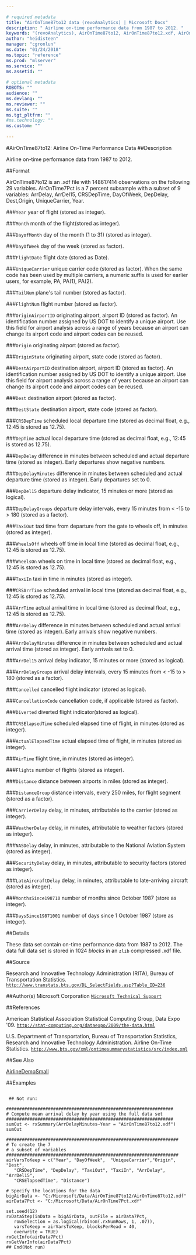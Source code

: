 ```yaml
--- 
 
# required metadata 
title: "AirOnTime87to12 data (revoAnalytics) | Microsoft Docs" 
description: " Airline on-time performance data from 1987 to 2012. " 
keywords: "(revoAnalytics), AirOnTime87to12, AirOnTime87to12.xdf, AirOnTime7Pct, AirOnTime7Pct.xdf, datasets" 
author: "heidisteen" 
manager: "cgronlun" 
ms.date: "01/24/2018" 
ms.topic: "reference" 
ms.prod: "mlserver" 
ms.service: "" 
ms.assetid: "" 
 
# optional metadata 
ROBOTS: "" 
audience: "" 
ms.devlang: "" 
ms.reviewer: "" 
ms.suite: "" 
ms.tgt_pltfrm: "" 
#ms.technology: "" 
ms.custom: "" 
 
--- 
```

 
 
 
 
 
 
 #AirOnTime87to12: Airline On-Time Performance Data 
 ##Description
 
Airline on-time performance data from 1987 to 2012.
 
 
 ##Format
 
AirOnTime87to12 is an .xdf file with 148617414 observations on the following 29 variables.
AirOnTime7Pct is a 7 percent subsample with a subset of 9 variables: ArrDelay, ArrDel15,
CRSDepTime, DayOfWeek, DepDelay, Dest,Origin, UniqueCarrier, Year.


###`Year`
year of flight (stored as integer).


###`Month`
month of the flight(stored as integer).


###`DayofMonth`
day of the month (1 to 31) (stored as integer).


###`DayOfWeek`
day of the week (stored as factor).


###`FlightDate`
flight date (stored as Date).


###`UniqueCarrier`
unique carrier code (stored as factor).  When the same code has been used by multiple carriers, a numeric suffix is used for earlier users, for example, PA, PA(1), PA(2).


###`TailNum`
plane's tail number (stored as factor).


###`FlightNum`
flight number (stored as factor).


###`OriginAirportID`
originating airport, airport ID (stored as factor).  An identification number assigned by US DOT to identify a unique airport.  Use  this field for airport analysis across a range of years because an airport can  change its airport code and airport codes can be reused.


###`Origin`
originating airport (stored as factor).
 

###`OriginState`
originating airport, state code (stored as factor).
 

###`DestAirportID`
destination airport, airport ID (stored as factor).  An identification number assigned by US DOT to identify a unique airport.  Use  this field for airport analysis across a range of years because an airport can  change its airport code and airport codes can be reused.


###`Dest`
destination airport (stored as factor).


###`DestState`
destination airport, state code (stored as factor).


###`CRSDepTime`
scheduled local departure time (stored as decimal float, e.g., 12:45 is stored as 12.75).


###`DepTime`
actual local departure time (stored as decimal float, e.g., 12:45 is stored as 12.75).


###`DepDelay`
difference in minutes between scheduled and actual departure time (stored as integer). Early departures show negative numbers.


###`DepDelayMinutes`
difference in minutes between scheduled and actual departure time (stored as integer). Early departures set to 0.


###`DepDel15`
departure delay indicator, 15 minutes or more (stored as logical).
 

###`DepDelayGroups`
departure delay intervals, every 15 minutes from < -15 to > 180 (stored as a factor).
 

###`TaxiOut`
taxi time from departure from the gate to wheels off, in minutes (stored as integer).
 

###`WheelsOff`
wheels off time in local time (stored as decimal float, e.g., 12:45 is stored as 12.75).
 

###`WheelsOn`
wheels on time in local time (stored as decimal float, e.g., 12:45 is stored as 12.75).
 

###`TaxiIn`
taxi in time in minutes (stored as integer).
 

###`CRSArrTime`
scheduled arrival in local time (stored as decimal float, e.g., 12:45 is stored as 12.75).


###`ArrTime`
actual arrival time in local time (stored as decimal float, e.g., 12:45 is stored as 12.75).


###`ArrDelay`
difference in minutes between scheduled and   actual arrival time (stored as integer). Early arrivals show negative numbers.


###`ArrDelayMinutes`
difference in minutes between scheduled and   actual arrival time (stored as integer). Early arrivals set to 0.
 

###`ArrDel15`
arrival delay indicator, 15 minutes or more  (stored as logical).


###`ArrDelayGroups`
arrival delay intervals, every 15 minutes from < -15 to > 180 (stored as a factor).
 

###`Cancelled`
cancelled flight indicator (stored as logical).
 

###`CancellationCode`
cancellation code, if applicable (stored as factor).


###`Diverted`
diverted flight indicator(stored as logical).
 

###`CRSElapsedTime`
scheduled elapsed time of flight, in minutes (stored as integer).


###`ActualElapsedTime`
actual elapsed time of flight, in minutes (stored as integer).


###`AirTime`
flight time, in minutes (stored as integer).


###`Flights`
number of flights (stored as integer).


###`Distance`
distance between airports in miles (stored as integer).


###`DistanceGroup`
distance intervals, every 250 miles, for flight segment (stored as a factor).


###`CarrierDelay`
delay, in minutes, attributable to the carrier (stored as integer).


###`WeatherDelay`
delay, in minutes, attributable to weather factors (stored as integer).


###`NASDelay`
delay, in minutes, attributable to the National Aviation System (stored as integer).


###`SecurityDelay`
delay, in minutes, attributable to security factors (stored as integer).


###`LateAircraftDelay`
delay, in minutes, attributable to late-arriving aircraft (stored as integer).


###`MonthsSince198710`
number of months since October 1987 (store as integer).


###`DaysSince19871001`
number of days since 1 October 1987 (store as integer).



 
 
 ##Details
 
These data set contain on-time performance data from 1987 to 2012. The data
full data set is stored in 1024 *blocks* in an `zlib` compressed .xdf file.
 
 
 ##Source
  
Research and Innovative Technology Administration (RITA),
Bureau of Transportation Statistics.
[`http://www.transtats.bts.gov/DL_SelectFields.asp?Table_ID=236`](http://www.transtats.bts.gov/DL_SelectFields.asp?Table_ID=236)

 
 
 ##Author(s)
 Microsoft Corporation [`Microsoft Technical Support`](https://go.microsoft.com/fwlink/?LinkID=698556&clcid=0x409)
 
 
 ##References
 
American Statistical Association Statistical Computing Group, Data Expo '09.
[`http://stat-computing.org/dataexpo/2009/the-data.html`](http://stat-computing.org/dataexpo/2009/the-data.html)


U.S. Department of Transportation, Bureau of Transportation Statistics,
Research and Innovative Technology Administration. Airline On-Time Statistics. 
[`http://www.bts.gov/xml/ontimesummarystatistics/src/index.xml`](http://www.bts.gov/xml/ontimesummarystatistics/src/index.xml)

 
 
 ##See Also
 
[AirlineDemoSmall](AirlineDemoSmall.md)
   
 ##Examples

 ```
   
  ## Not run:
 
################################################################
# Compute mean arrival delay by year using the full data set
################################################################
sumOut <- rxSummary(ArrDelayMinutes~Year = "AirOnTime87to12.xdf")
sumOut 

##################################################################
# To create the 7
# a subset of variables
##################################################################
airVarsToKeep = c("Year", "DayOfWeek",  "UniqueCarrier","Origin", "Dest", 
    "CRSDepTime", "DepDelay", "TaxiOut", "TaxiIn", "ArrDelay", "ArrDel15", 
    "CRSElapsedTime", "Distance")

# Specify the locations for the data
bigAirData <- "C:/Microsoft/Data/AirOnTime87to12/AirOnTime87to12.xdf"
airData7Pct <- "C:/Microsoft/Data/AirOnTime7Pct.xdf"

set.seed(12)
rxDataStep(inData = bigAirData, outFile = airData7Pct, 
    rowSelection = as.logical(rbinom(.rxNumRows, 1, .07)),
    varsToKeep = airVarsToKeep, blocksPerRead = 40,
    overwrite = TRUE)
rxGetInfo(airData7Pct)
rxGetVarInfo(airData7Pct)
 ## End(Not run) 
  
 
```
 
 
